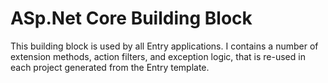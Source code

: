 # ASp.Net Core Building Block

This building block is used by all Entry applications. I contains a number of extension methods, action filters, and exception logic, that is re-used in each project generated from the Entry template.